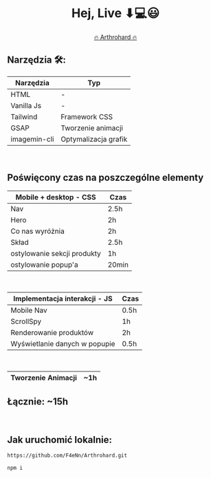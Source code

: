 <h1 align='center'>Hej, Live ⬇💻😃</h1>
<p align='center'><a target="_blank" href="https://arthrohard-pi.vercel.app/">🔥 Arthrohard 🔥</a></p>


<h2>Narzędzia 🛠:</h2>

Narzędzia | Typ |
---| --- |
HTML | - |
Vanilla Js | - |
Tailwind| Framework CSS |
GSAP | Tworzenie animacji |
imagemin-cli | Optymalizacja grafik |
<br />

<h2>Poświęcony czas na poszczególne elementy</h2>

Mobile + desktop - CSS  | Czas |
---| --- |
Nav | 2.5h |
Hero | 2h |
Co nas wyróżnia| 2h |
Skład | 2.5h |
ostylowanie sekcji produkty | 1h |
ostylowanie popup'a | 20min |

<br />

Implementacja interakcji  - JS   | Czas |
---| --- |
Mobile Nav  | 0.5h |
ScrollSpy  | 1h |
Renderowanie produktów | 2h |
Wyświetlanie danych w popupie | 0.5h |

<br />

Tworzenie Animacji | ~1h |
---| --- |

<h2>Łącznie: ~15h </h2>

<br />

<h2>Jak uruchomić lokalnie:</h2>



```bash
https://github.com/F4eNn/Arthrohard.git
```
```bash
npm i
```
